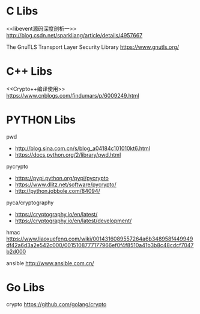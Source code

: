 
# C Libs

<<libevent源码深度剖析一>>
http://blog.csdn.net/sparkliang/article/details/4957667

The GnuTLS Transport Layer Security Library
https://www.gnutls.org/

# C++ Libs

<<Crypto++编译使用>>
https://www.cnblogs.com/findumars/p/6009249.html


# PYTHON Libs


pwd
- http://blog.sina.com.cn/s/blog_a04184c101010kt6.html
- https://docs.python.org/2/library/pwd.html

pycrypto
- https://pypi.python.org/pypi/pycrypto
- https://www.dlitz.net/software/pycrypto/
- http://python.jobbole.com/84094/

pyca/cryptography
- https://cryptography.io/en/latest/
- https://cryptography.io/en/latest/development/

hmac
https://www.liaoxuefeng.com/wiki/0014316089557264a6b348958f449949df42a6d3a2e542c000/0015108777177966ef0f4f8510a41b3b8c48cdcf7047b2d000

ansible
http://www.ansible.com.cn/

# Go Libs

crypto
https://github.com/golang/crypto

